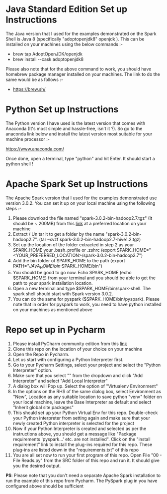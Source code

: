 # Java Standard Edition Set up Instructions

The Java version that I used for the examples demonstrated on the Spark Shell is Java 8 (specifically "adoptopenjdk8" openjdk ). This can be installed on your machines using the below commands :-

- brew tap AdoptOpenJDK/openjdk
- brew install --cask adoptopenjdk8

Please also note that for the above command to work, you should have homebrew package manager installed on your machines. The link to do the same would be as follows :-

- https://brew.sh/

# Python Set up Instructions
The Python version I have used is the latest version  that comes with Anaconda (It's most simple and hassle-free, isn't it ?). So go to the anaconda link below and install the latest version most suitable for your machine processor :-

https://www.anaconda.com/

Once done, open a terminal, type "python" and hit Enter. It should start a python shell !

# Apache Spark Set up Instructions

The Apache Spark version that I used for the examples demonstrated use version 3.0.2. You can set it up on your local machine using the following steps :-

1. Please download the file named "spark-3.0.2-bin-hadoop2.7.tgz" (It should be ~ 200MB) from this [link](https://archive.apache.org/dist/spark/spark-3.0.2/) at a preferred location on your machine
2. Extract / Un tar it to get a folder by the name "spark-3.0.2-bin-hadoop2.7". (tar –xvzf spark-3.0.2-bin-hadoop2.7-hive1.2.tgz)
3. Set up the location of the folder extracted in step 2 as your SPARK_HOME your .bash_profile or .zshrc (export SPARK_HOME="<YOUR_PREFERRED_LOCATION>/spark-3.0.2-bin-hadoop2.7")
4. Add the bin folder of SPARK_HOME to the path (export PATH="$JAVA_HOME/bin:$SPARK_HOME/bin")
5. You should be good to go now. Echo SPARK_HOME (echo $SPARK_HOME) from your terminal and you should be able to get the path to your spark installation location.
6. Open a new terminal and type $SPARK_HOME/bin/spark-shell. The spark shell should start with Spark version 3.0.2. 
7. You can do the same for pyspark ($SPARK_HOME/bin/pyspark). Please note that in order for pyspark to work, you need to have python installed on your machines as mentioned above

# Repo set up in Pycharm
1. Please install PyCharm community edition from this [link](https://www.jetbrains.com/pycharm/download/#section=mac)
2. Clone this repo on the location of your choice on your machine
3. Open the Repo in Pycharm. 
4. Let us start with configuring a Python Interpreter first.
5. Go to your Pycharm Settings, select your project and select the "Python Interpreter" option.
6. Make sure that you select "<No Interpreter>" from the dropdown and click "Add Interpreter" and select "Add Local Interpreter"
7. A dialog box will Pop up. Select the option of "Virtualenv Environment"
8. In the options on the RHS of the same dialog box, select Environment as "New", Location as any suitable location to save python "venv" folder on your local machine, leave the Base Interpreter as default and select "Inherit global site packages"
9. This should set up your Python Virtual Env for this repo. Double-check your Python interpreter from setting again and make sure that your newly created Python interpreter is selected for the project
10. Now if your Python Interpreter is created and selected as per the instructions above, you should get a message like "Package requirements 'pyspark...' etc. are not installed". Click on the "install requirement" link to install the plug-ins required for this repo. These plug-ins are listed down in the "requirements.txt" of this repo 
11. You are all set now to run your first program of this repo. Open File "00 - File Reads.py" from the SRC folder of this repo and run it. It should give you the desired output.

**PS**: Please note that you don't need a separate Apache Spark installation to run the example of this repo from Pycharm. The PySpark plug in you have configured above should be sufficient


